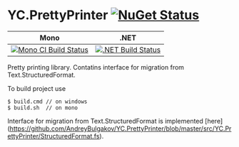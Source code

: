 # YC.PrettyPrinter  [![NuGet Status](http://img.shields.io/nuget/v/YC.PrettyPrinter.svg?style=flat)](https://www.nuget.org/packages/YC.PrettyPrinter/)


| Mono | .NET |
|------|-----------------------------|
| [![Mono CI Build Status](https://travis-ci.org/YaccConstructor/YC.PrettyPrinter.svg?branch=master)](https://travis-ci.org/YaccConstructor/YC.PrettyPrinter) | [![.NET Build Status](https://img.shields.io/appveyor/ci/gsvgit/yc-prettyprinter/master.svg)](https://ci.appveyor.com/project/gsvgit/yc-prettyprinter) |

Pretty printing library. Contatins interface for migration from Text.StructuredFormat.

To build project use 

    $ build.cmd // on windows    
    $ build.sh  // on mono
    
Interface for migration from Text.StructuredFormat is implemented [here] (https://github.com/AndreyBulgakov/YC.PrettyPrinter/blob/master/src/YC.PrettyPrinter/StructuredFormat.fs). 
